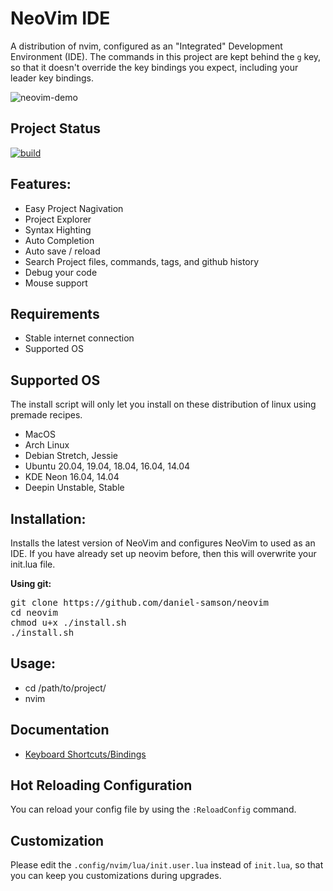 # NeoVim IDE

A distribution of nvim, configured as an "Integrated" Development Environment (IDE). The commands in this project are kept behind the `g` key, so that it doesn't override the key bindings you expect, including your leader key bindings.

![neovim-demo](https://user-images.githubusercontent.com/12231216/190848703-8afdb489-22ec-4a38-b7f8-f320d049fd29.gif)


## Project Status
[![build](https://github.com/daniel-samson/neovim/actions/workflows/build.yml/badge.svg)](https://github.com/daniel-samson/neovim/actions/workflows/build.yml)

## Features:

- Easy Project Nagivation
- Project Explorer
- Syntax Highting
- Auto Completion
- Auto save / reload
- Search Project files, commands, tags, and github history
- Debug your code
- Mouse support

## Requirements
- Stable internet connection
- Supported OS

## Supported OS

The install script will only let you install on these distribution of linux using premade recipes.

- MacOS
- Arch Linux
- Debian Stretch, Jessie
- Ubuntu 20.04, 19.04, 18.04, 16.04, 14.04
- KDE Neon 16.04, 14.04
- Deepin Unstable, Stable

## Installation:
Installs the latest version of NeoVim and configures NeoVim to used as an IDE. If you have already set up neovim before, then this will overwrite your init.lua file.

**Using git:**
<pre>
git clone https://github.com/daniel-samson/neovim
cd neovim
chmod u+x ./install.sh
./install.sh
</pre>

## Usage:
- cd /path/to/project/
- nvim 

## Documentation
- [Keyboard Shortcuts/Bindings](KEYBINDING.md)

## Hot Reloading Configuration
You can reload your config file by using the `:ReloadConfig` command.

## Customization

Please edit the `.config/nvim/lua/init.user.lua` instead of `init.lua`, so that you can keep you customizations during upgrades.
